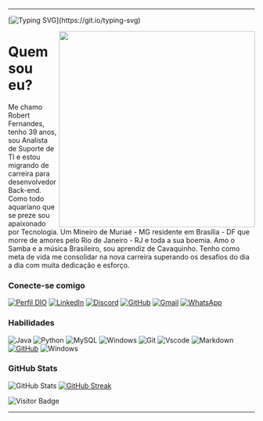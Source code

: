 
---

[![Typing SVG](https://readme-typing-svg.herokuapp.com?font=Fira+Code&size=14&pause=1000&color=AA42F7&width=435&lines=Ola+DEV!+Seja+bem-vindo+ao+meu+perfil+GitHub!;Prazer%2C+meu+nome+%C3%A9+Robert+Fernandes.)](https://git.io/typing-svg)

<img src="https://github-production-user-asset-6210df.s3.amazonaws.com/97841160/263562401-9669836f-60c9-4239-87bb-5d8f7d60f008.png" min-width="400px" max-width="400px" width="400px" align="right">

# Quem sou eu?
Me chamo Robert Fernandes, tenho 39 anos, sou Analista de Suporte de TI e estou migrando de carreira para desenvolvedor Back-end. Como todo aquariano que se preze sou apaixonado por Tecnologia. Um Mineiro de Muriaé - MG residente em Brasília - DF que morre de amores pelo Rio de Janeiro - RJ e toda a sua boemia. Amo o Samba e a música Brasileiro, sou aprendiz de Cavaquinho. Tenho como meta de vida me consolidar na nova carreira superando os desafios do dia a dia com muita dedicação e esforço.

### Conecte-se comigo
[![Perfil DIO](https://img.shields.io/badge/-Meu%20Perfil%20na%20DIO-30A3DC?style=for-the-badge)](https://web.dio.me/users/robertfde_souza/)
[![LinkedIn](https://img.shields.io/badge/LinkedIn-0077B5?style=for-the-badge&logo=linkedin&logoColor=white)](https://www.linkedin.com/in/robertfdesouza/)
[![Discord](https://img.shields.io/badge/Discord-7289DA?style=for-the-badge&logo=discord&logoColor=white)](https://discord.com/channels/@eurobfernandes/)
[![GitHub](https://img.shields.io/badge/GitHub-100000?style=for-the-badge&logo=github&logoColor=white)](https://github.com/robertfdesouza)
[![Gmail](https://img.shields.io/badge/Gmail-333333?style=for-the-badge&logo=gmail&logoColor=red)](mailto:robertfdesouza)
[![WhatsApp](https://img.shields.io/badge/WhatsApp-25D366?style=for-the-badge&logo=whatsapp&logoColor=white)](https://wa.me/55+061+982065371)

### Habilidades
![Java](https://img.shields.io/badge/java-%23ED8B00.svg?style=for-the-badge&logo=openjdk&logoColor=white)
![Python](https://img.shields.io/badge/python-3670A0?style=for-the-badge&logo=python&logoColor=ffdd54)
![MySQL](https://img.shields.io/badge/MySQL-00000F?style=for-the-badge&logo=mysql&logoColor=white)
![Windows](https://img.shields.io/badge/Windows-000?style=for-the-badge&logo=windows&logoColor=2CA5E0)
![Git](https://img.shields.io/badge/GIT-E44C30?style=for-the-badge&logo=git&logoColor=white)
![Vscode](https://img.shields.io/badge/Vscode-007ACC?style=for-the-badge&logo=visual-studio-code&logoColor=white)
![Markdown](https://img.shields.io/badge/Markdown-000?style=for-the-badge&logo=markdown)
[![GitHub](https://img.shields.io/badge/GitHub-000?style=for-the-badge&logo=github&logoColor=AA42F7)](https://docs.github.com/)
![Windows](https://img.shields.io/badge/Windows-000?style=for-the-badge&logo=windows&logoColor=2CA5E0)


### GitHub Stats
![GitHub Stats](https://github-readme-stats.vercel.app/api?username=robertfdesouza&theme=transparent&bg_color=000&border_color=30A3DC&show_icons=true&icon_color=30A3DC&title_color=E94D5F&text_color=FFF)
[![GitHub Streak](https://streak-stats.demolab.com/?user=6u57av0&theme=bear&background=000&border=30A3DC&dates=FFF)](https://git.io/streak-stats)


![Visitor Badge](https://visitor-badge.laobi.icu/badge?page_id=7131HDMC.7131HDMC&theme=gotham)


---
